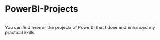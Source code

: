 # PowerBI-Projects
<br>
You can find here all the projects of PowerBI that I done and enhanced my practical Skills.
